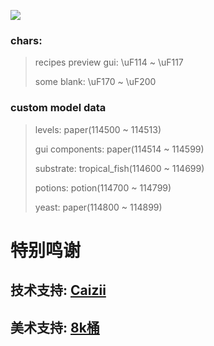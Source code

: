 ![](https://img.shields.io/tokei/lines/github/Ba1oretto/homeward-plugin-brewing?style=plastic)


### chars: 
> recipes preview gui: \uF114 ~ \uF117
> 
> some blank: \uF170 ~ \uF200

### custom model data
> levels: paper(114500 ~ 114513)
> 
> gui components: paper(114514 ~ 114599)
> 
> substrate: tropical_fish(114600 ~ 114699)
>
> potions: potion(114700 ~ 114799)
> 
> yeast: paper(114800 ~ 114899)


# 特别鸣谢
## 技术支持: [Caizii](https://github.com/Caishangqi)
## 美术支持: [8k桶](https://space.bilibili.com/204915931)